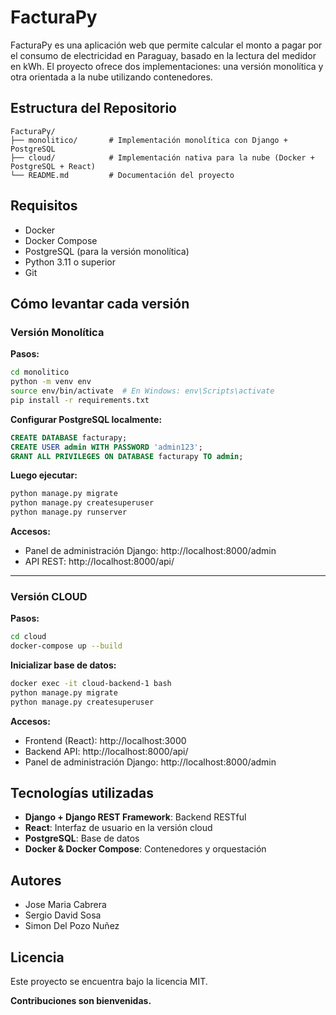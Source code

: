 # FacturaPy

FacturaPy es una aplicación web que permite calcular el monto a pagar por el consumo de electricidad en Paraguay, basado en la lectura del medidor en kWh. El proyecto ofrece dos implementaciones: una versión monolítica y otra orientada a la nube utilizando contenedores.

## Estructura del Repositorio

```
FacturaPy/
├── monolitico/       # Implementación monolítica con Django + PostgreSQL
├── cloud/            # Implementación nativa para la nube (Docker + PostgreSQL + React)
└── README.md         # Documentación del proyecto
```

## Requisitos

- Docker  
- Docker Compose  
- PostgreSQL (para la versión monolítica)  
- Python 3.11 o superior  
- Git  

## Cómo levantar cada versión

### Versión Monolítica

**Pasos:**

```bash
cd monolitico
python -m venv env
source env/bin/activate  # En Windows: env\Scripts\activate
pip install -r requirements.txt
```

**Configurar PostgreSQL localmente:**

```sql
CREATE DATABASE facturapy;
CREATE USER admin WITH PASSWORD 'admin123';
GRANT ALL PRIVILEGES ON DATABASE facturapy TO admin;
```

**Luego ejecutar:**

```bash
python manage.py migrate
python manage.py createsuperuser
python manage.py runserver
```

**Accesos:**

- Panel de administración Django: http://localhost:8000/admin  
- API REST: http://localhost:8000/api/

---

### Versión CLOUD

**Pasos:**

```bash
cd cloud
docker-compose up --build
```

**Inicializar base de datos:**

```bash
docker exec -it cloud-backend-1 bash
python manage.py migrate
python manage.py createsuperuser
```

**Accesos:**

- Frontend (React): http://localhost:3000  
- Backend API: http://localhost:8000/api/  
- Panel de administración Django: http://localhost:8000/admin

## Tecnologías utilizadas

- **Django + Django REST Framework**: Backend RESTful  
- **React**: Interfaz de usuario en la versión cloud  
- **PostgreSQL**: Base de datos  
- **Docker & Docker Compose**: Contenedores y orquestación

## Autores

- Jose Maria Cabrera  
- Sergio David Sosa  
- Simon Del Pozo Nuñez

## Licencia

Este proyecto se encuentra bajo la licencia MIT.

**Contribuciones son bienvenidas.**
